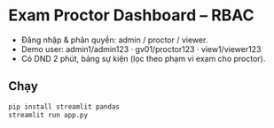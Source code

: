 # Exam Proctor Dashboard – RBAC
- Đăng nhập & phân quyền: admin / proctor / viewer.
- Demo user: admin1/admin123 · gv01/proctor123 · view1/viewer123
- Có DND 2 phút, bảng sự kiện (lọc theo phạm vi exam cho proctor).

## Chạy
```bash
pip install streamlit pandas
streamlit run app.py
```
